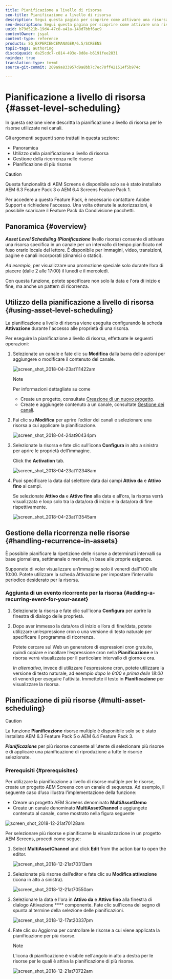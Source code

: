 ```yaml
---
title: Pianificazione a livello di risorsa
seo-title: Pianificazione a livello di risorsa
description: Segui questa pagina per scoprire come attivare una risorsa specifica in un canale per un intervallo di tempo pianificato nel fuso orario locale del lettore.
seo-description: Segui questa pagina per scoprire come attivare una risorsa specifica in un canale per un intervallo di tempo pianificato nel fuso orario locale del lettore.
uuid: b79d521b-19d4-47c8-a41a-148d7bbf6ac9
contentOwner: jsyal
content-type: reference
products: SG_EXPERIENCEMANAGER/6.5/SCREENS
topic-tags: authoring
discoiquuid: da25cdc7-c814-493e-8d8e-b6191fee2831
noindex: true
translation-type: tm+mt
source-git-commit: 209a9a833957d9a8bb7c7ec70ff421514f5b974c

---
```



# Pianificazione a livello di risorsa {#asset-level-scheduling}

In questa sezione viene descritta la pianificazione a livello di risorsa per le risorse utilizzate nei canali.

Gli argomenti seguenti sono trattati in questa sezione:

* Panoramica
* Utilizzo della pianificazione a livello di risorsa
* Gestione della ricorrenza nelle risorse
* Pianificazione di più risorse


>[!CAUTION]
>
>Questa funzionalità di AEM Screens è disponibile solo se è stato installato AEM 6.3 Feature Pack 3 o AEM 6.4 Screens Feature Pack 1.
>
>Per accedere a questo Feature Pack, è necessario contattare Adobe Support e richiedere l'accesso. Una volta ottenute le autorizzazioni, è possibile scaricare il Feature Pack da Condivisione pacchetti.

## Panoramica {#overview}

***Asset Level Scheduling (Pianificazione*** livello risorsa) consente di attivare una risorsa specifica in un canale per un intervallo di tempo pianificato nel fuso orario locale del lettore. È disponibile per immagini, video, transizioni, pagine e canali incorporati (dinamici o statici).

*Ad esempio*, per visualizzare una promozione speciale solo durante l’ora di piacere (dalle 2 alle 17:00) il lunedì e il mercoledì.

Con questa funzione, potete specificare non solo la data e l'ora di inizio e fine, ma anche un pattern di ricorrenza.

## Utilizzo della pianificazione a livello di risorsa {#using-asset-level-scheduling}

La pianificazione a livello di risorsa viene eseguita configurando la scheda **Attivazione** durante l'accesso alle proprietà di una risorsa.

Per eseguire la pianificazione a livello di risorsa, effettuate le seguenti operazioni:

1. Selezionate un canale e fate clic su **Modifica** dalla barra delle azioni per aggiungere o modificare il contenuto del canale.

   ![screen_shot_2018-04-23at111422am](assets/screen_shot_2018-04-23at111422am.png)

   >[!NOTE]
   >
   >Per informazioni dettagliate su come
   >
   >* Create un progetto, consultate [Creazione di un nuovo progetto](creating-a-screens-project.md).
   >* Create e aggiungete contenuto a un canale, consultate [Gestione dei canali](managing-channels.md).


1. Fai clic su **Modifica** per aprire l’editor dei canali e selezionare una risorsa a cui applicare la pianificazione.

   ![screen_shot_2018-04-24at90434pm](assets/screen_shot_2018-04-24at90434pm.png)

1. Selezionate la risorsa e fate clic sull’icona **Configura** in alto a sinistra per aprire le proprietà dell’immagine.

   Click the **Activation** tab.

   ![screen_shot_2018-04-23at112348am](assets/screen_shot_2018-04-23at112348am.png)

1. Puoi specificare la data dal selettore data dai campi **Attivo da** e **Attivo fino** ai campi.

   Se selezionate **Attivo da** e **Attivo fino** alla data e all’ora, la risorsa verrà visualizzata e loop solo tra la data/ora di inizio e la data/ora di fine rispettivamente.

   ![screen_shot_2018-04-23at113545am](assets/screen_shot_2018-04-23at113545am.png)

## Gestione della ricorrenza nelle risorse {#handling-recurrence-in-assets}

È possibile pianificare la ripetizione delle risorse a determinati intervalli su base giornaliera, settimanale o mensile, in base alle proprie esigenze.

Supponete di voler visualizzare un’immagine solo il venerdì dall’1:00 alle 10:00. Potete utilizzare la scheda Attivazione per impostare l'intervallo periodico desiderato per la risorsa.

### Aggiunta di un evento ricorrente per la risorsa {#adding-a-recurring-event-for-your-asset}

1. Selezionate la risorsa e fate clic sull'icona **Configura** per aprire la finestra di dialogo delle proprietà.
1. Dopo aver immesso la data/ora di inizio e l’ora di fine/data, potete utilizzare un’espressione cron o una versione di testo naturale per specificare il programma di ricorrenza.

   Potete cercare sul Web un generatore di espressioni cron gratuite, quindi copiare e incollare l’espressione cron nella **Pianificazione** e la risorsa verrà visualizzata per il particolare intervallo di giorno e ora.

   *In alternativa*, invece di utilizzare l'espressione cron, potete utilizzare la versione di testo naturale, ad esempio *dopo le 6:00 e prima delle 18:00* di venerdì per eseguire l'attività. Immettete il testo in **Pianificazione** per visualizzare la risorsa.

## Pianificazione di più risorse {#multi-asset-scheduling}

>[!CAUTION]
>
>La funzione **Pianificazione** risorse multiple è disponibile solo se è stato installato AEM 6.3 Feature Pack 5 o AEM 6.4 Feature Pack 3.

***Pianificazione*** per più risorse consente all’utente di selezionare più risorse e di applicare una pianificazione di riproduzione a tutte le risorse selezionate.

### Prerequisiti {#prerequisites}

Per utilizzare la pianificazione a livello di risorse multiple per le risorse, create un progetto AEM Screens con un canale di sequenza. Ad esempio, il seguente caso d’uso illustra l’implementazione della funzione:

* Creare un progetto AEM Screens denominato **MultiAssetDemo**
* Create un canale denominato **MultiAssetChannel** e aggiungete contenuto al canale, come mostrato nella figura seguente

![screen_shot_2018-12-21at70128am](assets/screen_shot_2018-12-21at70128am.png)

Per selezionare più risorse e pianificarne la visualizzazione in un progetto AEM Screens, procedi come segue:

1. Select **MultiAssetChannel** and click **Edit** from the action bar to open the editor.

   ![screen_shot_2018-12-21at70313am](assets/screen_shot_2018-12-21at70313am.png)

1. Selezionate più risorse dall’editor e fate clic su **Modifica attivazione** (icona in alto a sinistra).

   ![screen_shot_2018-12-21at70550am](assets/screen_shot_2018-12-21at70550am.png)

1. Selezionare la data e l'ora in **Attivo da** e **Attivo fino** alla finestra di dialogo Attivazione **** componente. Fate clic sull'icona del segno di spunta al termine della selezione delle pianificazioni.

   ![screen_shot_2018-12-17at20337pm](assets/screen_shot_2018-12-17at20337pm.png)

1. Fate clic su Aggiorna per controllare le risorse a cui viene applicata la pianificazione per più risorse.

   >[!NOTE]
   >
   >L’icona di pianificazione è visibile nell’angolo in alto a destra per le risorse per le quali è attiva la pianificazione di più risorse.

   ![screen_shot_2018-12-21at70722am](assets/screen_shot_2018-12-21at70722am.png)

